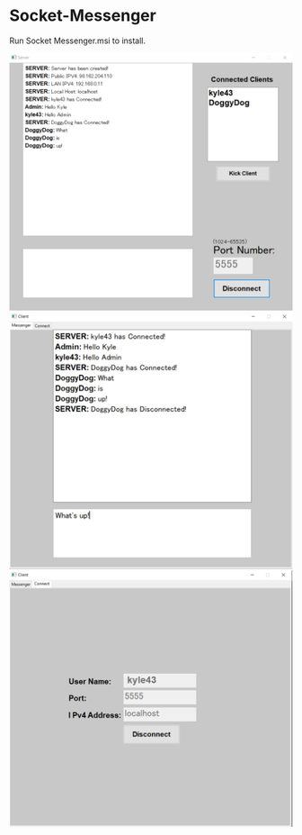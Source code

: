 # Socket-Messenger
Run Socket Messenger.msi to install.

![](Socket_Messenger1.png)
![](Socket_Messenger2.PNG)
![](Socket_Messenger3.PNG)
